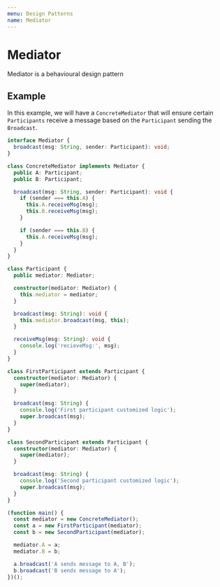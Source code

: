```yaml
---
menu: Design Patterns
name: Mediator
---
```


# Mediator

Mediator is a behavioural design pattern

## Example

In this example, we will have a `ConcreteMediator` that will ensure certain `Participants` receive a message based on the `Participant` sending the `Broadcast`.

```typescript
interface Mediator {
  broadcast(msg: String, sender: Participant): void;
}

class ConcreteMediator implements Mediator {
  public A: Participant;
  public B: Participant;

  broadcast(msg: String, sender: Participant): void {
    if (sender === this.A) {
      this.A.receiveMsg(msg);
      this.B.receiveMsg(msg);
    }

    if (sender === this.B) {
      this.A.receiveMsg(msg);
    }
  }
}

class Participant {
  public mediator: Mediator;

  constructor(mediator: Mediator) {
    this.mediator = mediator;
  }

  broadcast(msg: String): void {
    this.mediator.broadcast(msg, this);
  }

  receiveMsg(msg: String): void {
    console.log('recieveMsg:', msg);
  }
}

class FirstParticipant extends Participant {
  constructor(mediator: Mediator) {
    super(mediator);
  }

  broadcast(msg: String) {
    console.log('First participant customized logic');
    super.broadcast(msg);
  }
}

class SecondParticipant extends Participant {
  constructor(mediator: Mediator) {
    super(mediator);
  }

  broadcast(msg: String) {
    console.log('Second participant customized logic');
    super.broadcast(msg);
  }
}

(function main() {
  const mediator = new ConcreteMediator();
  const a = new FirstParticipant(mediator);
  const b = new SecondParticipant(mediator);

  mediator.A = a;
  mediator.B = b;

  a.broadcast('A sends message to A, B');
  b.broadcast('B sends message to A');
})();
```
